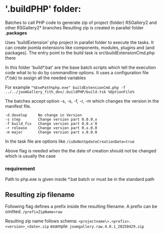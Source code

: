 
# '.buildPHP' folder:

Batches to call PHP code to generate zip of project (folder) RSGallery2 and other RSGallery2* branches
Resulting zip is created in parallel folder **.packages**

Uses 'buildExtension' php project in parallel folder to execute the tasks.  It can create joomla extensions like components, modules, plugins and (and packages). The entry point to the build task is src\buildExtensionCmd.php there

In this folder 'build*.bat' are the base batch scripts which tell the execution code what to to do by commandline options.
It uses a configuration file (*.tsk) to assign all the needed variables

For example 
```"%ExePath%php.exe" buildExtensionCmd.php -f ../../joomGallery_fith_dev/.buildPHP/build.tsk %OptionFile%```

The batches accept option -s, -s, -f, -r, -m which changes the version in the manifest file.

	-d develop     No change in Version
	-s step        Change version part 0.0.0.x
	-f build_fix   Change version part 0.0.x´0
	-r release     Change version part 0.x.0.0
	-m major       Change version part x.0.0.0

In the task file are options like
```/isDoNotUpdateCreationDate=true```      

Above flag is needed when the the date of creation should not be changed which is usually the case

### requirement

Path to php.exe is given inside *.bat batch or must be in the standard path

## Resulting zip filename

Following flag defines a prefix inside the resulting filename. A prefix can be omitted.
```/prefixZipName=raw```

Resulting zip name follows schema: 
```<projectname\>.<prefix>.<version>_<date>.zip```
example: ```joomgallery.raw.4.0.1_20250429.zip```

